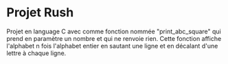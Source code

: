 # Projet Rush

Projet en language C avec comme fonction nommée "print_abc_square" qui prend en paramètre un nombre et qui ne renvoie rien.
Cette fonction affiche l'alphabet n fois l'alphabet entier en sautant une ligne et en décalant d'une lettre à chaque ligne.
